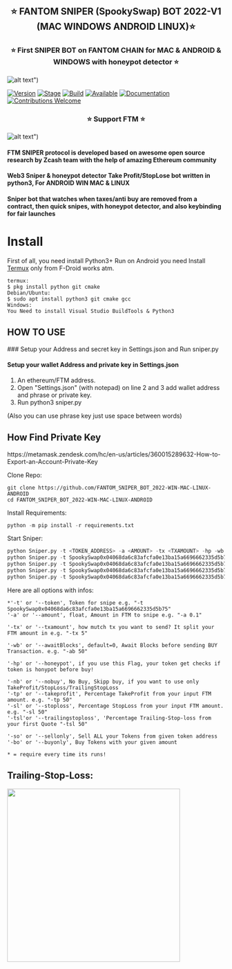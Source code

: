 <h2 align="center">⭐️ FANTOM SNIPER (SpookySwap) BOT 2022-V1 (MAC WINDOWS ANDROID LINUX)⭐️ </h2>
 
<h3 align="center">⭐️ First SNIPER BOT on FANTOM CHAIN for MAC & ANDROID & WINDOWS with honeypot detector ⭐️</h3>
  
![alt text](https://github.com/seeememagaiin/FANTOM_SNIPER_BOT_2022-WIN-MAC-LINUX-ANDROID/blob/main/FTMSC.png?raw=true "GIF application")")

[![Version](https://img.shields.io/badge/Codename-WHITEHAT-blue.svg?maxAge=259200)]() 
[![Stage](https://img.shields.io/badge/Release-Stable-brightgreen.svg)]()
[![Build](https://img.shields.io/badge/Supported_OS-MAC-red.svg)]()
[![Available](https://img.shields.io/badge/Available-WIN-yellow.svg?maxAge=259200)]()
[![Documentation](https://img.shields.io/badge/BSC-SNIPER-red.svg?maxAge=259200)]()
[![Contributions Welcome](https://img.shields.io/badge/Type-FREE-green.svg?style=flat)]()
    
  
<h3 align="center">⭐️ Support FTM ⭐️</h3>

![alt text](https://github.com/seeememagaiin/FANTOM_SNIPER_BOT_2022-WIN-MAC-LINUX-ANDROID/blob/main/FTMSC2.png?raw=true "GIF application")")
 
 
#### FTM SNIPER protocol is developed based on awesome open source research by Zcash team with the help of amazing Ethereum community
#### Web3  Sniper & honeypot detector Take Profit/StopLose bot written in python3, For ANDROID WIN MAC & LINUX
#### Sniper bot that watches when taxes/anti buy are removed from a contract, then quick snipes, with honeypot detector, and also keybinding for fair launches





# Install
First of all, you need install Python3+
Run on Android you need Install [Termux](https://termux.com/) only from F-Droid works atm. 
```shell
termux: 
$ pkg install python git cmake 
Debian/Ubuntu: 
$ sudo apt install python3 git cmake gcc
Windows:
You Need to install Visual Studio BuildTools & Python3
```


<H2>HOW TO USE</H2>
### Setup your Address and secret key in Settings.json and Run sniper.py

#### Setup your wallet Address and private key in Settings.json
1. An ethereum/FTM address.
2. Open "Settings.json" (with notepad) on line 2 and 3 add wallet address and phrase or private key.
3. Run python3 sniper.py
 
(Also you can use phrase key just use space between words)

<H2>How Find Private Key</H2>
https://metamask.zendesk.com/hc/en-us/articles/360015289632-How-to-Export-an-Account-Private-Key

Clone Repo:  
```shell
git clone https://github.com/FANTOM_SNIPER_BOT_2022-WIN-MAC-LINUX-ANDROID
cd FANTOM_SNIPER_BOT_2022-WIN-MAC-LINUX-ANDROID
```

Install Requirements:  
```python
python -m pip install -r requirements.txt
```  


Start Sniper:  
```python
python Sniper.py -t <TOKEN_ADDRESS> -a <AMOUNT> -tx <TXAMOUNT> -hp -wb <BLOCKS WAIT BEFORE BUY> -tp <TAKE PROFIT IN PERCENT> -sl <STOP LOSE IN PERCENT>
python Sniper.py -t SpookySwap0x04068da6c83afcfa0e13ba15a6696662335d5b75 -a 0.001 -tx 2 -hp  -wb 10 -tp 50
python Sniper.py -t SpookySwap0x04068da6c83afcfa0e13ba15a6696662335d5b75 --sellonly
python Sniper.py -t SpookySwap0x04068da6c83afcfa0e13ba15a6696662335d5b75 -a 0.001 --buyonly
python Sniper.py -t SpookySwap0x04068da6c83afcfa0e13ba15a6696662335d5b75 -tsl 10 -nb
```  

Here are all options with infos:  
```python3
*'-t' or '--token', Token for snipe e.g. "-t SpookySwap0x04068da6c83afcfa0e13ba15a6696662335d5b75"
'-a' or '--amount', float, Amount in FTM to snipe e.g. "-a 0.1"

'-tx' or '--txamount', how mutch tx you want to send? It split your FTM amount in e.g. "-tx 5"

'-wb' or '--awaitBlocks', default=0, Await Blocks before sending BUY Transaction. e.g. "-ab 50" 

'-hp' or '--honeypot', if you use this Flag, your token get checks if token is honypot before buy!

'-nb' or '--nobuy', No Buy, Skipp buy, if you want to use only TakeProfit/StopLoss/TrailingStopLoss
'-tp' or '--takeprofit', Percentage TakeProfit from your input FTM amount. e.g. "-tp 50" 
'-sl' or '--stoploss', Percentage StopLoss from your input FTM amount. e.g. "-sl 50" 
'-tsl'or '--trailingstoploss', 'Percentage Trailing-Stop-loss from your first Quote "-tsl 50"

'-so' or '--sellonly', Sell ALL your Tokens from given token address
'-bo' or '--buyonly', Buy Tokens with your given amount

* = require every time its runs!
```

## Trailing-Stop-Loss:
<img src="https://i.ytimg.com/vi/dZFb0-fwqOk/maxresdefault.jpg" height="400">
